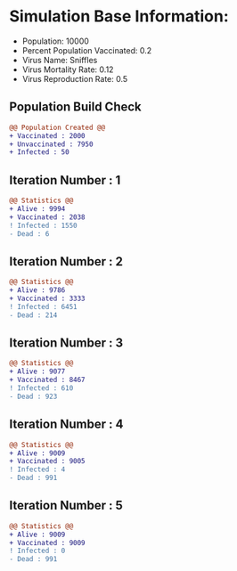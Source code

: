 # Simulation Base Information:
+ Population: 10000
+ Percent Population Vaccinated: 0.2
+ Virus Name: Sniffles
+ Virus Mortality Rate: 0.12
+ Virus Reproduction Rate: 0.5
## Population Build Check
```diff
@@ Population Created @@
+ Vaccinated : 2000
+ Unvaccinated : 7950
+ Infected : 50
```
## Iteration Number : 1
```diff
@@ Statistics @@
+ Alive : 9994
+ Vaccinated : 2038
! Infected : 1550
- Dead : 6
```
## Iteration Number : 2
```diff
@@ Statistics @@
+ Alive : 9786
+ Vaccinated : 3333
! Infected : 6451
- Dead : 214
```
## Iteration Number : 3
```diff
@@ Statistics @@
+ Alive : 9077
+ Vaccinated : 8467
! Infected : 610
- Dead : 923
```
## Iteration Number : 4
```diff
@@ Statistics @@
+ Alive : 9009
+ Vaccinated : 9005
! Infected : 4
- Dead : 991
```
## Iteration Number : 5
```diff
@@ Statistics @@
+ Alive : 9009
+ Vaccinated : 9009
! Infected : 0
- Dead : 991
```
